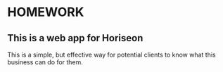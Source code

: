 # HOMEWORK

## This is a web app for Horiseon

This is a simple, but effective way for potential clients to know what this business can do for them. 
